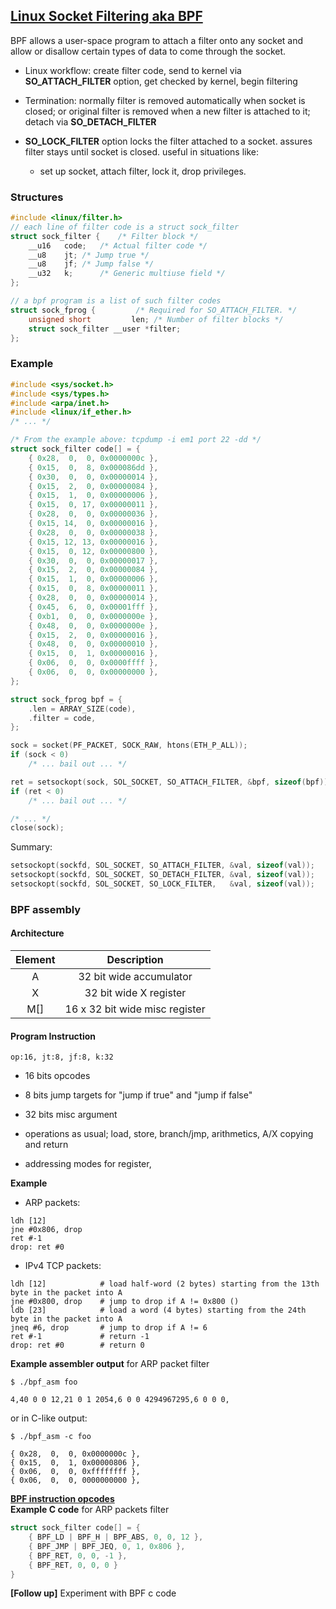 
## [Linux Socket Filtering aka BPF](https://www.kernel.org/doc/Documentation/networking/filter.txt)

BPF allows a user-space program to attach a filter onto any socket and allow or disallow certain types of data to come through the socket.

- Linux workflow: create filter code, send to kernel via **SO_ATTACH_FILTER** option, get checked by kernel, begin filtering

- Termination: normally filter is removed automatically when socket is closed; or original filter is removed when a new filter is attached to it; detach via **SO_DETACH_FILTER**

- **SO_LOCK_FILTER** option locks the filter attached to a socket. assures filter stays until socket is closed. useful in situations like:
    - set up socket, attach filter, lock it, drop privileges.
   

### Structures
```c
#include <linux/filter.h>
// each line of filter code is a struct sock_filter
struct sock_filter {	/* Filter block */
	__u16	code;   /* Actual filter code */
	__u8	jt;	/* Jump true */
	__u8	jf;	/* Jump false */
	__u32	k;      /* Generic multiuse field */
};

// a bpf program is a list of such filter codes
struct sock_fprog {			/* Required for SO_ATTACH_FILTER. */
	unsigned short		   len;	/* Number of filter blocks */
	struct sock_filter __user *filter;
};
```

### Example
```c
#include <sys/socket.h>
#include <sys/types.h>
#include <arpa/inet.h>
#include <linux/if_ether.h>
/* ... */

/* From the example above: tcpdump -i em1 port 22 -dd */
struct sock_filter code[] = {
	{ 0x28,  0,  0, 0x0000000c },
	{ 0x15,  0,  8, 0x000086dd },
	{ 0x30,  0,  0, 0x00000014 },
	{ 0x15,  2,  0, 0x00000084 },
	{ 0x15,  1,  0, 0x00000006 },
	{ 0x15,  0, 17, 0x00000011 },
	{ 0x28,  0,  0, 0x00000036 },
	{ 0x15, 14,  0, 0x00000016 },
	{ 0x28,  0,  0, 0x00000038 },
	{ 0x15, 12, 13, 0x00000016 },
	{ 0x15,  0, 12, 0x00000800 },
	{ 0x30,  0,  0, 0x00000017 },
	{ 0x15,  2,  0, 0x00000084 },
	{ 0x15,  1,  0, 0x00000006 },
	{ 0x15,  0,  8, 0x00000011 },
	{ 0x28,  0,  0, 0x00000014 },
	{ 0x45,  6,  0, 0x00001fff },
	{ 0xb1,  0,  0, 0x0000000e },
	{ 0x48,  0,  0, 0x0000000e },
	{ 0x15,  2,  0, 0x00000016 },
	{ 0x48,  0,  0, 0x00000010 },
	{ 0x15,  0,  1, 0x00000016 },
	{ 0x06,  0,  0, 0x0000ffff },
	{ 0x06,  0,  0, 0x00000000 },
};

struct sock_fprog bpf = {
	.len = ARRAY_SIZE(code),
	.filter = code,
};

sock = socket(PF_PACKET, SOCK_RAW, htons(ETH_P_ALL));
if (sock < 0)
	/* ... bail out ... */

ret = setsockopt(sock, SOL_SOCKET, SO_ATTACH_FILTER, &bpf, sizeof(bpf));
if (ret < 0)
	/* ... bail out ... */

/* ... */
close(sock);
```

Summary:
```c
setsockopt(sockfd, SOL_SOCKET, SO_ATTACH_FILTER, &val, sizeof(val));
setsockopt(sockfd, SOL_SOCKET, SO_DETACH_FILTER, &val, sizeof(val));
setsockopt(sockfd, SOL_SOCKET, SO_LOCK_FILTER,   &val, sizeof(val));
```

### BPF assembly
#### Architecture
| Element | Description |
| :-----: | :---------: |
| A | 32 bit wide accumulator |
| X | 32 bit wide X register |
| M\[\] | 16 x 32 bit wide misc register |

#### Program Instruction
```
op:16, jt:8, jf:8, k:32
```
- 16 bits opcodes
- 8 bits jump targets for "jump if true" and "jump if false"
- 32 bits misc argument

- operations as usual; load, store, branch/jmp, arithmetics, A/X copying and return 
- addressing modes for register, 

**Example** 
- ARP packets:  

```
ldh [12]
jne #0x806, drop
ret #-1
drop: ret #0
```

- IPv4 TCP packets:

```
ldh [12]            # load half-word (2 bytes) starting from the 13th byte in the packet into A
jne #0x800, drop    # jump to drop if A != 0x800 ()
ldb [23]            # load a word (4 bytes) starting from the 24th byte in the packet into A
jneq #6, drop       # jump to drop if A != 6
ret #-1             # return -1
drop: ret #0        # return 0
```

**Example assembler output** for ARP packet filter
```shell
$ ./bpf_asm foo
```
```
4,40 0 0 12,21 0 1 2054,6 0 0 4294967295,6 0 0 0,
```

or in C-like output:
```shell
$ ./bpf_asm -c foo
```
```
{ 0x28,  0,  0, 0x0000000c },
{ 0x15,  0,  1, 0x00000806 },
{ 0x06,  0,  0, 0xffffffff },
{ 0x06,  0,  0, 0000000000 },
```

[**BPF instruction opcodes**](https://github.com/torvalds/linux/blob/master/include/uapi/linux/bpf_common.h)  
**Example C code** for ARP packets filter
```c
struct sock_filter code[] = {
    { BPF_LD | BPF_H | BPF_ABS, 0, 0, 12 },
    { BPF_JMP | BPF_JEQ, 0, 1, 0x806 },
    { BPF_RET, 0, 0, -1 },
    { BPF_RET, 0, 0, 0 }
}
```

**\[Follow up\]** Experiment with BPF c code
